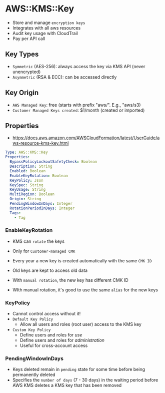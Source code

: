 # AWS::KMS::Key

- Store and manage `encryption keys`
- Integrates with all aws resources
- Audit key usage with CloudTrail
- Pay per API call

## Key Types

- `Symmetric` (AES-256): always access the key via KMS API (never unencrypted)
- `Asymmetric` (RSA & ECC): can be accessed directly

## Key Origin

- `AWS Managed Key`: free (starts with prefix "aws/". E.g., "aws/s3)
- `Customer Managed Keys created`: $1/month (created or imported)

## Properties

- <https://docs.aws.amazon.com/AWSCloudFormation/latest/UserGuide/aws-resource-kms-key.html>

```yaml
Type: AWS::KMS::Key
Properties:
  BypassPolicyLockoutSafetyCheck: Boolean
  Description: String
  Enabled: Boolean
  EnableKeyRotation: Boolean
  KeyPolicy: Json
  KeySpec: String
  KeyUsage: String
  MultiRegion: Boolean
  Origin: String
  PendingWindowInDays: Integer
  RotationPeriodInDays: Integer
  Tags:
    - Tag
```

### EnableKeyRotation

- KMS can `rotate` the keys
- Only for `Customer-managed CMK`
- Every year a new key is created automatically with the same `CMK ID`
- Old keys are kept to access old data

- With `manual rotation`, the new key has different CMK ID
- WIth manual rotation, it's good to use the same `alias` for the new keys

### KeyPolicy

- Cannot control access without it!
- `Default Key Policy`
  - Allow all users and roles (root user) access to the KMS key
- `Custom Key Policy`
  - Define users and roles for _use_
  - Define users and roles for _administration_
  - Useful for cross-account access

### PendingWindowInDays

- Keys deleted remain in `pending` state for some time before being permanently deleted
- Specifies the `number of days` (7 - 30 days) in the waiting period before AWS KMS deletes a KMS key that has been removed
